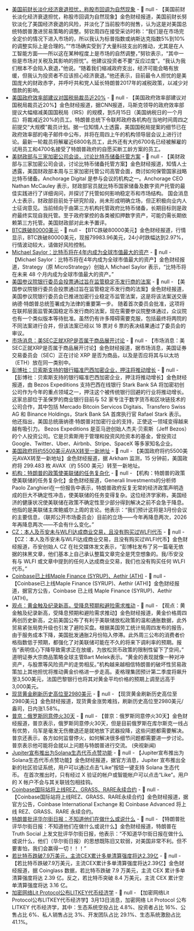- [美国前财长淡化经济衰退担忧，称股市回调为自然现象](https://flash.jin10.com/detail/20250314020216772800) - 📰 null - 【美国前财长淡化经济衰退担忧，称股市回调为自然现象】金色财经报道，美国前财长努钦淡化了美国经济衰退的风险，并淡化了当前股市的抛售，认为这是对美国总统特朗普激进贸易策略的调整。努钦周四在接受采访时称：“我们是在市场完全定价的情况下进入市场的，所以我认为标普指数或纳斯达克指数5%到10%的调整实际上是合理的。”“市场确实受到了大量科技支出的推动，尤其是在人工智能方面——所以这在某种程度上是市场的自然调整，”努钦表示，“其中一些是市场对关税及其影响的担忧”。他建议投资者不要“反应过度”。“我认为我们根本不会陷入衰退，”他说。“随着我们缩减政府支出，经济可能会略有放缓，但我认为投资者不应该担心经济衰退。”他还表示，目前最令人担忧的是美国庞大的财政赤字，并呼吁共和党人延长特朗普2017年的减税政策，以减少对借款的影响。
- [美国政府效率部建议对国税局裁员近20%](https://flash.jin10.com/detail/20250314015358634800) - 📰 null - 【美国政府效率部建议对国税局裁员近20%】金色财经报道，据CNN报道，马斯克领导的政府效率部提议大幅缩减美国国税局（IRS）的规模，到5月15日（美国纳税日的一个月后）将裁减近20%的员工。特朗普总统下令联邦政府各机构在当地时间周四之前提交“大规模”裁员计划。据一位知情人士透露，美国国税局提案的细节已在政府效率部的电子邮件中公布，并将在周四上午的机构领导层会议上进行讨论。最新一轮裁员将解雇近6800名员工，此外还有大约6700名已经被解雇的试用员工和4700名接受了特朗普政府的自愿买断工龄方案的员工。
- [美财政部与三家加密公司会谈，讨论比特币储备托管方案](https://decrypt.co/309910/treasury-crypto-firms-custody-bitcoin-reserve) - 📰 null - 【美财政部与三家加密公司会谈，讨论比特币储备托管方案】金色财经报道，知情人士透露，美国财政部本周与三家加密托管公司高管会面，商讨如何保管国家战略比特币储备。Anchorage Digital 是参与会议的机构之一。Anchorage CEO Nathan McCauley 表示，财政部官员就比特币国家储备及数字资产托管的最佳实践进行了详细询问，并探讨了托管如何影响稳定币和市场结构。 
国会消息人士表示，财政部目前处于研究阶段，尚未形成明确立场，但正积极向业内人士征询意见。当前倾向于由第三方机构托管政府比特币储备，长期目标则是政府最终实现自我托管。至于政府掌控的各类被扣押数字资产，可能仍需长期依赖第三方托管。美国财政部对此未予置评。
- [BTC跌破80000美元]() - 📰 null - 【BTC跌破80000美元】金色财经报道，行情显示，BTC跌破80000美元，现报79983.96美元，24小时跌幅达到2.97%，行情波动较大，请做好风险控制。
- [Michael Saylor：比特币将在4年内成为全球市值最大的资产](https://x.com/TheBitcoinConf/status/1900181507001446905) - 📰 null - 【Michael Saylor：比特币将在4年内成为全球市值最大的资产】金色财经报道，Strategy（原 MicroStrategy）创始人 Michael Saylor 表示，“比特币将在未来 48 个月内成为全球市值最大的资产。”
- [美国参议院银行委员会投票通过旨在监管稳定币发行商的法案](https://www.coindesk.com/policy/2025/03/13/u-s-senate-takes-first-big-step-to-advance-stablecoin-bill) - 📰 null - 【美国参议院银行委员会投票通过旨在监管稳定币发行商的法案】金色财经报道，美国参议院银行委员会已推进加密行业稳定币监管法案，这是将该法案送交唐纳德·特朗普总统签署成为法律的重要第一步。 
随着首次委员会批准，这项将在联邦层面监管美国稳定币发行商的法案，现在需要参议院整体通过，众议院也有一个类似版本等待批准。虽然仍有许多障碍需要克服，包括最终将两院的不同法案进行合并，但该法案已经以 18 票对 6 票的表决结果通过了委员会的审议。
- [市场消息：美SEC正就XRP是否属于商品展开讨论]() - 📰 null - 【市场消息：美SEC正就XRP是否属于商品展开讨论】金色财经报道，据市场消息，美国证券交易委员会（SEC）正在讨论 XRP 是否为商品，以及是否应将其与以太坊（ETH）放在同一类别中。
- [彭博社：贝索斯支持的银行瞄准巴西加密企业，押注将推动增长](https://www.bloomberg.com/news/articles/2025-03-12/bezos-backed-bank-startup-targets-brazilian-crypto-businesses) - 📰 null - 【彭博社：贝索斯支持的银行瞄准巴西加密企业，押注将推动增长】金色财经报道，由 Bezos Expeditions 支持巴西在线银行 Stark Bank SA 将加密初创公司作为今年的重点领域之一，押注这个被传统银行回避的行业将推动增长。 
这家总部位于圣保罗的商业银行目前与 52 家专注于数字货币和区块链技术的公司合作，其中包括 Mercado Bitcoin Servicos Digitais、Transfero Swiss AG 和 Binance Holdings，Stark Bank SA 首席执行官 Rafael Stark 表示。 
他还指出，美国总统唐纳德·特朗普对加密行业的支持，正使这一领域变得越来越有吸引力。 
Bezos Expeditions 是亚马逊创始人杰夫·贝索斯（Jeff Bezos）的个人投资公司。它是贝索斯用于管理和投资风险资本的基金，曾投资过 Google、Twitter、Uber、Airbnb、Stripe、SpaceX 等多家知名企业。
- [美国政府将约5500美元AVAX转至一新地址](https://intel.arkm.com/explorer/entity/usg) - 📰 null - 【美国政府将约5500美元AVAX转至一新地址】金色财经报道，据 Arkham 监测，15 分钟前，美国政府将 299.483 枚 AVAX（约 5500 美元）转至一新地址。
- [机构：特朗普的政策使美联储的任务复杂化](https://flash.jin10.com/detail/20250313200422886800) - 📰 null - 【机构：特朗普的政策使美联储的任务复杂化】金色财经报道，Generali Investments的分析师Paolo Zanghieri在一份报告中表示，特朗普政府反复无常的经济政策声明造成的巨大不确定性冲击，使美联储的任务变得复杂。这位经济学家称，美国经济的健康状况使美联储在政策不确定性至少部分得到解决之前不会急于降息。他指的是美联储主席鲍威尔上周的言论。他表示：“我们预计这将是3月份会议的主要信息，（联邦公开市场委员会）目前的立场——今年再降息两次，2026年再降息两次——不会有什么变化。”
- [CZ：本人及币安未与WLFI达成商业交易，且没有购买过WLFI代币]() - 📰 null - 【CZ：本人及币安未与WLFI达成商业交易，且没有购买过WLFI代币】金色财经报道，币安创始人 CZ 在社交媒体发文表示，“彭博社发布了另一篇毫无依据的抹黑文章，他们基本上自己承认整篇文章完全是凭空想象的。我/币安没有与 WLFI 或文章中提到的任何人达成商业交易，我们也没有购买任何 WLFI 代币。”
- [Coinbase已上线Maple Finance (SYRUP)、Aethir (ATH)]() - 📰 null - 【Coinbase已上线Maple Finance (SYRUP)、Aethir (ATH)】金色财经报道，据官方公告，Coinbase 已上线 Maple Finance (SYRUP)、Aethir (ATH)。
- [观点：黄金触及纪录新高，受降息预期和避险需求推动](https://www.cls.cn/detail/1971253) - 📰 null - 【观点：黄金触及纪录新高，受降息预期和避险需求推动】金色财经报道，黄金价格周四再创历史新高，之前美国公布了有利于美联储放松政策的温和通胀数据，此外贸易紧张局势升级也引发了避险买盘。根据美国劳工统计局周四发布的报告，由于服务成本下降，美国批发通胀2月份陷入停滞。此外周三公布的消费者价格指数低于预期，都强化了对美联储可能在不久的将来下调利率的预期。报告“表明信心下降导致需求正在放缓，为放松货币政策的限制性留下了空间，” 道明证券大宗商品策略全球主管Bart Melek表示。“黄金的表现就像一种对冲资产，与股票等风险资产的走势相反。”机构越来越相信特朗普的破坏性贸易政策加上其他担忧将推动黄金价格进一步走高。麦格理集团预计第二季度将飙升至3,500美元，法国巴黎银行也将其对黄金平均价格的预期上调至远高于3,000美元。
- [现货黄金刷新历史高位至2980美元]() - 📰 null - 【现货黄金刷新历史高位至2980美元】金色财经报道，现货黄金涨势难挡，刷新历史高位至2980美元/盎司，日内涨1.58%。
- [普京：俄罗斯同意停火30天](https://www.cls.cn/detail/1971254) - 📰 null - 【普京：俄罗斯同意停火30天】金色财经报道，普京表示，俄罗斯同意停火30天，但是目前俄罗斯在库尔斯克一线占有优势，乌军是毫发无伤撤退还是就地放下武器投降，这些问题都需要解决。普京还表示，各方如何监督停火，如何解决很多细节问题都需要进一步讨论。普京表示他可能将会就以上问题与特朗普进行交流。 (央视新闻)
- [Jupiter宣布推出为Solana生态代币点赞功能](https://x.com/JupiterExchange/status/1900202425900032190) - 📰 null - 【Jupiter宣布推出为Solana生态代币点赞功能】金色财经报道，据官方消息，Jupiter 宣布推出全新的社区验证系统，用户可以通过点击“Like”按钮一键支持 Solana 生态代币。 
在首次推出时，只有经过 X 验证的帐户或智能帐户可以点击“Like”。用户的 X 帐户不会与其关联钱包相挂钩。
- [Coinbase国际站将上线REZ、GRASS、RARE永续合约](https://x.com/CoinbaseIntExch/status/1900215386378752195) - 📰 null - 【Coinbase国际站将上线REZ、GRASS、RARE永续合约】金色财经报道，据官方公告，Coinbase International Exchange 和 Coinbase Advanced 将上线 REZ、GRASS、RARE 永续合约。
- [特朗普批评华尔街日报：不知道他们在做什么或说什么](https://truthsocial.com/@realDonaldTrump/posts/114155230513269064) - 📰 null - 【特朗普批评华尔街日报：不知道他们在做什么或说什么】金色财经报道，特朗普在 Truth Social 上发文批评华尔街日报，他表示：“不知道华尔街日报在做什么或说什么，他们（华尔街日报）的思想既陈旧又软弱，对美国非常不利。但不要害怕，我们会赢得一切！！！”
- [若比特币跌破7.9万美元，主流CEX累计多单清算强度将达2.39亿](https://www.coinglass.com/zh/pro/futures/LiquidationMap) - 📰 null - 【若比特币跌破7.9万美元，主流CEX累计多单清算强度将达2.39亿】金色财经报道，据 Coinglass 数据，若比特币跌破 7.9 万美元，主流 CEX 累计多单清算强度将达 2.39 亿。反之，若比特币突破 8.4 万美元，主流 CEX 累计空单清算强度将达 3.16 亿。
- [加密网络Lit Protocol公布LITKEY代币经济学](https://x.com/LitProtocol/status/1900206012818440465) - 📰 null - 【加密网络Lit Protocol公布LITKEY代币经济学】3月13日消息，加密网络 Lit Protocol 公布 LITKEY 代币经济学，其中：生态系统空投占比 4.8%、投资者占比 16%、公售占比 6%、私人销售占比 3%、开发团队占比 29.1%、生态系统激励占比 41.1%。
